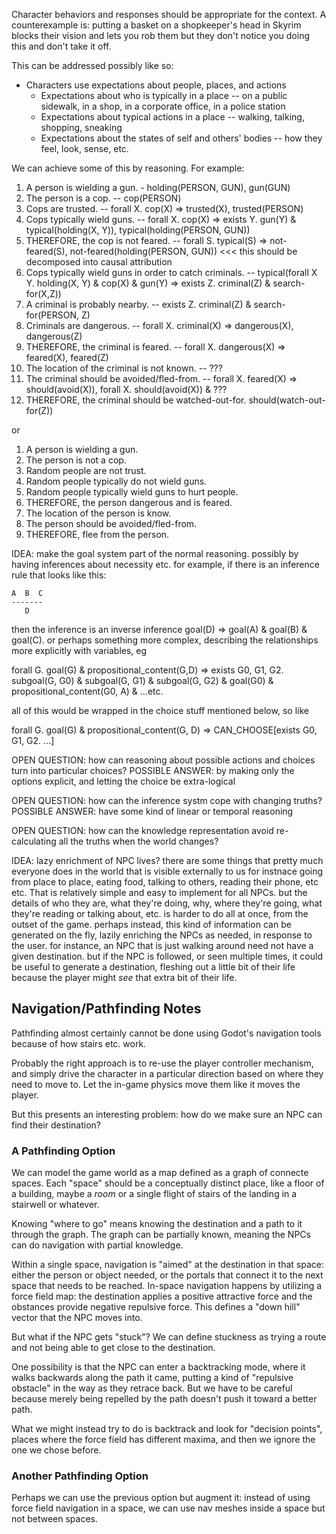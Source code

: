Character behaviors and responses should be appropriate for the context. A counterexample is: putting a basket on a shopkeeper's head in Skyrim blocks their vision and lets you rob them but they don't notice you doing this and don't take it off.

This can be addressed possibly like so:

- Characters use expectations about people, places, and actions
  - Expectations about who is typically in a place -- on a public sidewalk, in a shop, in a corporate office, in a police station
  - Expectations about typical actions in a place -- walking, talking, shopping, sneaking
  - Expectations about the states of self and others' bodies -- how they feel, look, sense, etc.

We can achieve some of this by reasoning. For example:

1. A person is wielding a gun. - holding(PERSON, GUN), gun(GUN)
2. The person is a cop. -- cop(PERSON)
3. Cops are trusted. -- forall X. cop(X) => trusted(X), trusted(PERSON)
5. Cops typically wield guns. -- forall X. cop(X) => exists Y. gun(Y) & typical(holding(X, Y)), typical(holding(PERSON, GUN))
4. THEREFORE, the cop is not feared. -- forall S. typical(S) => not-feared(S), not-feared(holding(PERSON, GUN)) <<< this should be decomposed into causal attribution
5. Cops typically wield guns in order to catch criminals. -- typical(forall X Y. holding(X, Y) & cop(X) & gun(Y) => exists Z. criminal(Z) & search-for(X,Z))
6. A criminal is probably nearby. -- exists Z. criminal(Z) & search-for(PERSON, Z)
7. Criminals are dangerous. -- forall X. criminal(X) => dangerous(X), dangerous(Z)
8. THEREFORE, the criminal is feared. -- forall X. dangerous(X) => feared(X), feared(Z)
9. The location of the criminal is not known. -- ???
10. The criminal should be avoided/fled-from. -- forall X. feared(X) => should(avoid(X)), forall X. should(avoid(X)) & ???
11. THEREFORE, the criminal should be watched-out-for. should(watch-out-for(Z))

or

1. A person is wielding a gun.
2. The person is not a cop.
3. Random people are not trust.
4. Random people typically do not wield guns.
5. Random people typically wield guns to hurt people.
6. THEREFORE, the person dangerous and is feared.
7. The location of the person is know.
8. The person should be avoided/fled-from.
9. THEREFORE, flee from the person.

IDEA: make the goal system part of the normal reasoning. possibly by having inferences about necessity etc. for example, if there is an inference rule that looks like this:

    A  B  C
    -------
       D

then the inference is an inverse inference goal(D) => goal(A) & goal(B) & goal(C). or perhaps something more complex, describing the relationships more explicitly with variables, eg

  forall G. goal(G) & propositional_content(G,D)
    => exists G0, G1, G2. subgoal(G, G0) & subgoal(G, G1) & subgoal(G, G2) &
          goal(G0) & propositional_content(G0, A) & ...etc.

all of this would be wrapped in the choice stuff mentioned below, so like

  forall G. goal(G) & propositional_content(G, D)
    => CAN_CHOOSE[exists G0, G1, G2. ...]

OPEN QUESTION: how can reasoning about possible actions and choices turn into particular choices?
POSSIBLE ANSWER: by making only the options explicit, and letting the choice be extra-logical

OPEN QUESTION: how can the inference systm cope with changing truths?
POSSIBLE ANSWER: have some kind of linear or temporal reasoning

OPEN QUESTION: how can the knowledge representation avoid re-calculating all the truths when the world changes?

IDEA: lazy enrichment of NPC lives? there are some things that pretty much everyone does in the world that is visible externally to us
for instnace going from place to place, eating food, talking to others, reading their phone, etc etc. That is relatively simple and easy
to implement for all NPCs. but the details of who they are, what they're doing, why, where they're going, what they're reading or talking
about, etc. is harder to do all at once, from the outset of the game. perhaps instead, this kind of information can be generated on the
fly, lazily enriching the NPCs as needed, in response to the user. for instance, an NPC that is just walking around need not have a given
destination. but if the NPC is followed, or seen multiple times, it could be useful to generate a destination, fleshing out a little bit
of their life because the player might *see* that extra bit of their life.

## Navigation/Pathfinding Notes

Pathfinding almost certainly cannot be done using Godot's navigation tools because of how stairs etc. work.

Probably the right approach is to re-use the player controller mechanism, and simply drive the character in a particular direction based on where they need to move to. Let the in-game physics move them like it moves the player.

But this presents an interesting problem: how do we make sure an NPC can find their destination?

### A Pathfinding Option

We can model the game world as a map defined as a graph of connecte spaces. Each "space" should be a conceptually distinct place, like a floor of a building, maybe a *room* or a single flight of stairs of the landing in a stairwell or whatever.

Knowing "where to go" means knowing the destination and a path to it through the graph. The graph can be partially known, meaning the NPCs can do navigation with partial knowledge.

Within a single space, navigation is "aimed" at the destination in that space: either the person or object needed, or the portals that connect it to the next space that needs to be reached. In-space navigation happens by utilizing a force field map: the destination applies a positive attractive force and the obstances provide negative repulsive force. This defines a "down hill" vector that the NPC moves into.

But what if the NPC gets "stuck"? We can define stuckness as trying a route and not being able to get close to the destination.

One possibility is that the NPC can enter a backtracking mode, where it walks backwards along the path it came, putting a kind of "repulsive obstacle" in the way as they retrace back. But we have to be careful because merely being repelled by the path doesn't push it toward a better path.

What we might instead try to do is backtrack and look for "decision points", places where the force field has different maxima, and then we ignore the one we chose before.

### Another Pathfinding Option

Perhaps we can use the previous option but augment it: instead of using force field navigation in a space, we can use nav meshes inside a space but not between spaces.